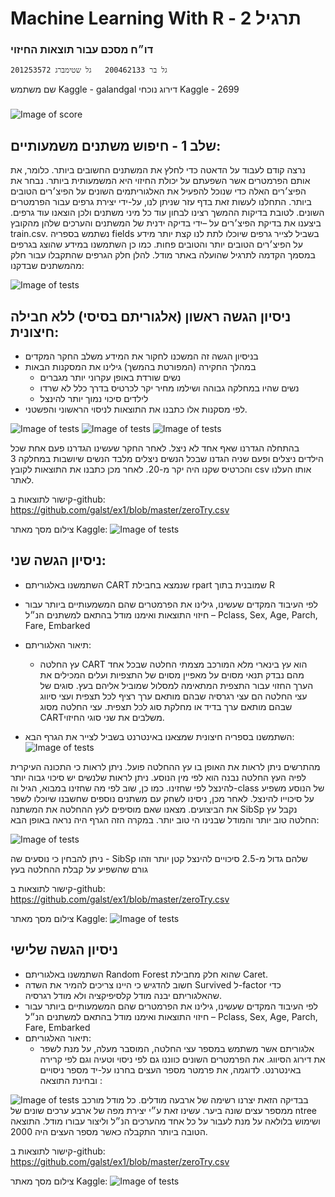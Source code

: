 # Machine Learning With R - תרגיל 2
### דו״ח מסכם עבור תוצאות החיזוי
    גל בר 200462133   גל שטימברג 201253572
 שם משתמש Kaggle - galandgal
 דירוג נוכחי Kaggle - 2699
###
![Image of score](/img/1.png)

## שלב 1 - חיפוש משתנים משמעותיים: 
נרצה קודם לעבוד על הדאטה כדי לחלץ את המשתנים החשובים ביותר. כלומר, את אותם הפרמטרים אשר השפעתם על יכולת החיזוי היא המשמעותית ביותר. נבחר את הפיצ׳רים האלה כדי שנוכל להפעיל את האלגוריתמים השונים על הפיצ׳רים הטובים ביותר.
התחלנו לעשות זאת בדף עזר שניתן לנו, על-ידי יצירת גרפים עבור הפרמטרים השונים. לטובת בדיקות ההמשך רצינו לבחון עוד כל מיני משתנים ולכן הוצאנו עוד גרפים.
ביצענו את בדיקת הפיצ׳רים על –ידי בדיקה ידנית של המשתנים והערכים שלהן מהקובץ train.csv. נשתמש בספריה fields בשביל לצייר גרפים שיוכלו לתת לנו קצת יותר מידע על הפיצ׳רים הטובים יותר והטובים פחות.
כמו כן השתמשנו במידע שהוצג בגרפים במסמך הקדמה לתרגיל שהועלה באתר מודל.
להלן חלק הגרפים שהתקבלו עבור חלק מהמשתנים שבדקנו:

![Image of tests](/img/2.png)

## ניסיון הגשה ראשון (אלגוריתם בסיסי) ללא חבילה חיצונית:

- בניסיון הגשה זה המשכנו לחקור את המידע משלב החקר המקדים
- במהלך החקירה (המפורטת בהמשך) גילינו את המסקנות הבאות
    -   נשים שורדת באופן עקרוני יותר מגברים
    -   נשים שהיו במחלקה  גבוהה ושילמו מחיר יקר לכרטיס בדרך כלל לא שרדו
    -   לילדים סיכוי נמוך יותר להינצל
- לפי מסקנות אלו כתבנו את התוצאות לניסוי הראשוני והפשטני.

![Image of tests](/img/3.png)
![Image of tests](/img/4.png)
![Image of tests](/img/5.png)

בהתחלה הגדרנו שאף אחד לא ניצל.
לאחר החקר שעשינו הגדרנו פעם אחת שכל הילדים ניצלים ופעם שניה הגדנו שבכל הנשים ניצלים מלבד הנשים שיושבות במחלקה 3 והכרטיס שקנו היה יקר מ-20.
לאחר מכן כתבנו את התוצאות לקובץ csv אותו העלנו לאתר.

קישור לתוצאות ב-github: 
https://github.com/galst/ex1/blob/master/zeroTry.csv
    
צילום מסך מאתר Kaggle:
![Image of tests](/img/6.png)

## ניסיון הגשה שני:
- השתמשנו באלגוריתם CART שנמצא בחבילת rpart שמובנית בתוך R
- לפי העיבוד המקדים שעשינו, גילינו את הפרמטרים שהם המשמעותיים ביותר עבור חיזוי התוצאות ואימנו מודל בהתאם למשתנים הנ״ל – Pclass, Sex, Age, Parch, Fare, Embarked 
- תיאור האלגוריתם: 
    - עץ החלטה CART הוא עץ בינארי מלא המורכב מצמתי החלטה שבכל אחד מהם נבדק תנאי מסוים על מאפיין מסוים של התצפיות ועלים המכילים את הערך החזוי עבור התצפית המתאימה למסלול שמוביל אליהם בעץ. סוגים של עצי החלטה הם עצי רגרסיה שבהם מותאם ערך רציף לכל תצפית ועצי סיווג שבהם מותאם ערך בדיד או מחלקת סוג לכל תצפית. עצי החלטה מסוג CARTמשלבים את שני סוגי החיזוי.

- השתמשנו בספריה חיצונית שמצאנו באינטרנט בשביל לצייר את הגרף הבא:
![Image of tests](/img/7.png)

מהתרשים ניתן לראות את האופן בו עץ ההחלטה פועל. ניתן לראות כי התכונה העיקרית לפיה העץ החלטה נבנה הוא לפי מין הנוסע. ניתן לראות שלנשים יש סיכוי גבוה יותר להינצל לפי שחזינו. כמו כן, שוב לפי מה שחזינו במבוא, הגיל וה-class של הנוסע משפיע על סיכוייו להינצל. לאחר מכן, ניסינו לשחק עם משתנים נוספים שחשבנו שיוכלו לשפר את הביצועים. מצאנו שאם מוסיפים לעץ ההחלטה את המשתנה SibSp נקבל עץ החלטה טוב יותר והמודל שבנינו הי טוב יותר. במקרה הזה הגרף היה נראה באופן הבא:

![Image of tests](/img/8.png)

ניתן להבחין כי נוסעים שה - SibSp
שלהם גדול מ-2.5 סיכויים להינצל קטן יותר וזהו גורם שהשפיע על קבלת ההחלטה בעץ

קישור לתוצאות ב-github: 
https://github.com/galst/ex1/blob/master/zeroTry.csv
    
צילום מסך מאתר Kaggle:
![Image of tests](/img/9.png)

## ניסיון הגשה שלישי
 - השתמשנו באלגוריתם Random Forest  שהוא חלק מחבילת Caret.
 - חשוב להדגיש כי היינו צריכים להמיר את השדה Survived ל-factor כדי שהאלגוריתם יבנה מודל קלסיפיקציה ולא מודל רגרסיה.
 - לפי העיבוד המקדים שעשינו, גילינו את הפרמטרים שהם המשמעותיים ביותר עבור חיזוי התוצאות ואימנו מודל בהתאם למשתנים הנ״ל – Pclass, Sex, Age, Parch, Fare, Embarked 
 - תיאור האלגוריתם:
    - אלגוריתם אשר משתמש במספר עצי החלטה, המוסבר מעלה, על מנת לשפר את דירוג הסיווג.
את הפרמטרים השונים כווננו גם לפי ניסוי וטעיה וגם לפי קרירה באינטרנט. לדוגמה, את פרמטר מספר העצים בחרנו על-יד מספר ניסויים ובחינת התוצאה :

![Image of tests](/img/10.png)
בבדיקה הזאת יצרנו רשימה של ארבעה מודלים. כל מודל מורכב ממספר עצים שונה ביער. עשינו זאת ע״י יצירת מפה של ארבע ערכים שונים של ntree ושימוש בלולאה על מנת לעבור על כל אחד מהערכים הנ״ל וליצור עבורו מודל.
התוצאה הטובה ביותר התקבלה כאשר מספר העצים היה 2000.

קישור לתוצאות ב-github: 
https://github.com/galst/ex1/blob/master/zeroTry.csv
    
צילום מסך מאתר Kaggle:
![Image of tests](/img/11.png)


